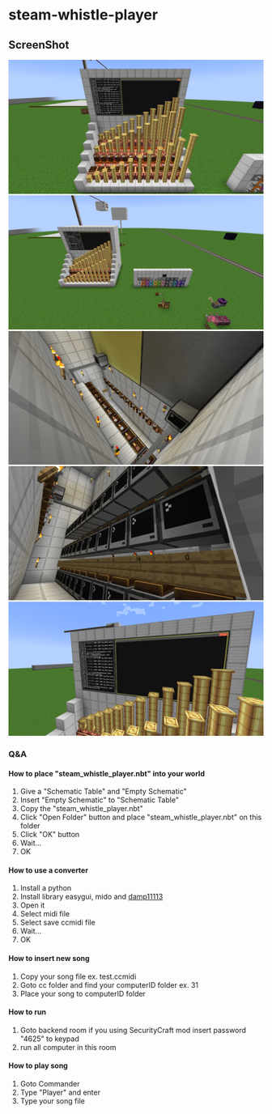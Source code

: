 # steam-whistle-player
## ScreenShot

![image 1](https://github.com/damp11113/steam-whistle-player/blob/main/screenshot/2023-01-28_19.37.28.png?raw=true)
![image 2](https://github.com/damp11113/steam-whistle-player/blob/main/screenshot/2023-01-28_19.50.30.png?raw=true)
![image 3](https://github.com/damp11113/steam-whistle-player/blob/main/screenshot/2023-01-28_19.51.09.png?raw=true)
![image 4](https://github.com/damp11113/steam-whistle-player/blob/main/screenshot/2023-01-28_19.51.14.png?raw=true)
![image 5](https://github.com/damp11113/steam-whistle-player/blob/main/screenshot/2023-01-28_19.52.00.png?raw=true)


### Q&A
#### How to place "steam_whistle_player.nbt" into your world
1. Give a "Schematic Table" and "Empty Schematic"
2. Insert "Empty Schematic" to "Schematic Table"
3. Copy the "steam_whistle_player.nbt"
4. Click "Open Folder" button and place "steam_whistle_player.nbt" on this folder
5. Click "OK" button
6. Wait...
7. OK

#### How to use a converter

1. Install a python
2. Install library easygui, mido and [damp11113](https://github.com/damp11113/damp11113-library)
3. Open it
4. Select midi file
5. Select save ccmidi file
6. Wait...
7. OK

#### How to insert new song
1. Copy your song file ex. test.ccmidi
2. Goto cc folder and find your computerID folder ex. 31
3. Place your song to computerID folder

#### How to run
1. Goto backend room if you using SecurityCraft mod insert password "4625" to keypad
2. run all computer in this room

#### How to play song
1. Goto Commander
2. Type "Player" and enter
3. Type your song file
